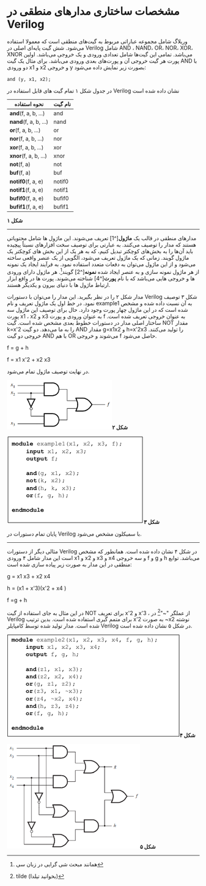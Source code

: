 # مشخصات ساختاری مدارهای منطقی در Verilog

وریلاگ شامل مجموعه عباراتی مربوط به گیت‌های منطقی است که معمولا استفاده می‌شود. شش گیت پایه‌ای اصلی در Verilog شامل AND ، NAND، OR، NOR، XOR، XNOR می‌باشد. تمامی این گیت‌ها شامل تعدادی ورودی و  یک خروجی می‌باشد. اولین پورت هر گیت خروجی آن و پورت‌های بعدی ورودی می‌باشد. برای مثال یک گیت AND با دو ورودی x1 و x2 و خروجی y بصورت زیر نمایش داده می‌شود:

```
and (y, x1, x2);
```

در جدول شکل ۱ تمام گیت های قابل استفاده در Verilog نشان داده شده است

| **نحوه استفاده** | **نام گیت** |
| --- | --- |
| **and**\(f, a, b, ...\) | and |
| **nand**\(f, a, b, ...\) | nand |
| **or**\(f, a, b, ...\) | or |
| **nor**\(f, a, b, ...\) | nor |
| **xor**\(f, a, b, ...\) | xor |
| **xnor**\(f, a, b, ...\) | xnor |
| **not**\(f, a\) | not |
| **buf**\(f, a\) | buf |
| **notif0**\(f, a, e\) | notif0 |
| **notif1**\(f, a, e\) | notif1 |
| **bufif0**\(f, a, e\) | bufif0 |
| **bufif1**\(f, a, e\) | bufif1 |

**شکل ۱**

---

مدارهای منطقی در قالب یک **ماژول**[^1] تعریف می‌شوند. این ماژول ها شامل محتویاتی هستند که مدار را توصیف می‌کنند. به عبارتی برای توصیف سخت افزارهای نسبتاً پیچیده باید آن‌ها را به بخش‌های کوچکتر تبدیل کنیم، که به هر یک از این بخش های کوچکتر یک ماژول گویند. زمانی که یک ماژول تعریف می‌شود، الگویی از یک عنصر واقعی ساخته می‌شود و از این ماژول می‌توان به دفعات متعدد استفاده نمود. به فرآیند ایجاد یک نمونه از هر ماژول نمونه سازی و به عنصر ایجاد شده **نمونه**[^2] گویند[^3]. هر ماژول دارای ورودی ها و خروجی هایی می‌باشد که با نام **پورت**[^4] شناخته می‌شوند. پورت ها در واقع ابزار ارتباط ماژول ها با دنیای بیرون و یکدیگر هستند.

مدار شکل ۲ را در نظر بگیرید. این مدار را می‌توان با دستورات Verilog شکل ۳ توصیف نمود. در خط اول یک ماژول تعریف و نام example1 به آن نسبت داده شده و مشخص شده است که در این ماژول چهار پورت وجود دارد. حال برای توصیف این ماژول سه پورت x1 ، x2 و x3 به عنوان ورودی و پورت f به عنوان خروجی تعریف شده است. ساختار اصلی مدار در دستورات خطوط بعدی مشخص شده است. گیت NOT مقدار k=x'2 را به ما می‌دهد. دو گیت AND مقدار g=x1x2 و h=x'2x3 را تولید می‌کنند. خروجی دو گیت AND با هم OR می‌شوند و خروجی f حاصل می‌شود.

f = g + h

f = x1 x'2 + x2 x3

در نهایت توصیف ماژول تمام می‌شود.

![](/assets/pic02.png)**شکل ۲**

![](/assets/pic03.png)**شکل ۳**

پایان تمام دستورات در Verilog با سمیکلون مشخص می‌شود.

---

مثالی دیگر از دستورات Verilog در شکل ۴ نشان داده شده است. همانطور که مشخص است این مدار شامل ۴ ورودی x1 و x2 و x3 و x4 و سه خروجی f و g و h می‌باشد. توابع منطقی در این مدار به صورت زیر پیاده سازی شده است:

g = x1 x3 + x2 x4

h = \(x1 + x'3\)\(x'2 + x4 \)

f =g + h

در این مثال به جای استفاده از گیت NOT برای تعریف x'2 و x'3 ، از عملگر "~"[^5] در Verilog برای متمم گیری استفاده شده است. بدین ترتیب x'2 به صورت ~x2 نوشته شده است. مدار تولید شده توسط کامپایلر Verilog در شکل ۵ نشان داده شده است.

![](/assets/pic04.png)**شکل ۴**

![](/assets/pic05.png)**شکل ۵**

[^3]: همانند مبحث شی گرایی در زبان سی

[^5]: tilde \(بخوانید تیلدا\)

